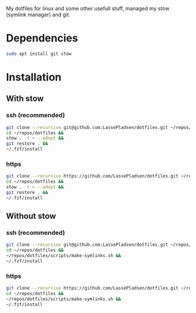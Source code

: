 My dotfiles for linux and some other usefull stuff, managed my stow (symlink manager) and git.

# Dependencies
```bash
sudo apt install git stow
```

# Installation
## With stow
### ssh (recommended)
```bash
git clone --recursive git@github.com:LassePladsen/dotfiles.git ~/repos/dotfiles &&
cd ~/repos/dotfiles &&
stow . -t ~ --adopt &&
git restore . &&
~/.fzf/install
```
### https
```bash
git clone --recursive https://github.com/LassePladsen/dotfiles.git ~/repos/dotfiles &&
cd ~/repos/dotfiles &&
stow . -t ~ --adopt &&
git restore . &&
~/.fzf/install
```

## Without stow
### ssh (recommended)
```bash
git clone --recursive git@github.com:LassePladsen/dotfiles.git ~/repos/dotfiles &&
cd ~/repos/dotfiles &&
~/repos/dotfiles/scripts/make-symlinks.sh &&
~/.fzf/install
```
### https
```bash
git clone --recursive https://github.com/LassePladsen/dotfiles.git ~/repos/dotfiles &&
cd ~/repos/dotfiles &&
~/repos/dotfiles/scripts/make-symlinks.sh &&
~/.fzf/install
```
